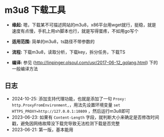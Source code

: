# m3u8 下载工具

- **缘起:** 嗯，下载某不可描述网站的m3u8，x86平台用wget就行，挺稳，就是速度有点慢，手机上用sh脚本也行，就是写得蛋疼，不如用go写个

- **适用范围:** 简单的m3u8，ts路径不带参数的

- **流程:** 下载m3u8，读取分析，下载key，拆分任务，下载TS

- **编译:** 参见 (http://linpinger.olsoul.com/usr/2017-06-12_golang.html)  下的一般编译方法

## 日志

- 2024-10-25: 添加支持代理功能，也就是添加了一句 `Proxy: http.ProxyFromEnvironment,`，用法先设置环境变量 `set HTTPS_PROXY=http://127.0.0.1:10809` ，然后运行m3u8即可
- 2023-06-23: 如果有 `Content-Length` 字段，就判断大小来确定是否修改时间戳，避免因网络故障没下载完导致无法检测下载是否完整
- 2023-06-21: 第一版，基本能用

